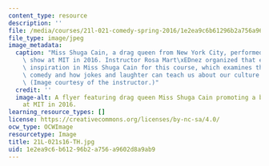 ```yaml
---
content_type: resource
description: ''
file: /media/courses/21l-021-comedy-spring-2016/1e2ea9c6b61296b2a756a9602d8a9ab9_21L-021s16-TH.jpg
file_type: image/jpeg
image_metadata:
  caption: "Miss Shuga Cain, a drag queen from New York City, performed a benefit\
    \ show at MIT in 2016. Instructor Rosa Mart\xEDnez organized that event and found\
    \ inspiration in Miss Shuga Cain for this course, which examines the history of\
    \ comedy and how jokes and laughter can teach us about our culture and ourselves.\
    \ (Image courtesy of the instructor.)"
  credit: ''
  image-alt: A flyer featuring drag queen Miss Shuga Cain promoting a benefit show
    at MIT in 2016.
learning_resource_types: []
license: https://creativecommons.org/licenses/by-nc-sa/4.0/
ocw_type: OCWImage
resourcetype: Image
title: 21L-021s16-TH.jpg
uid: 1e2ea9c6-b612-96b2-a756-a9602d8a9ab9
---
```

